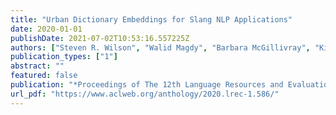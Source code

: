 ```yaml
---
title: "Urban Dictionary Embeddings for Slang NLP Applications"
date: 2020-01-01
publishDate: 2021-07-02T10:53:16.557225Z
authors: ["Steven R. Wilson", "Walid Magdy", "Barbara McGillivray", "Kiran Garimella", "Gareth Tyson"]
publication_types: ["1"]
abstract: ""
featured: false
publication: "*Proceedings of The 12th Language Resources and Evaluation Conference, LREC 2020, Marseille, France, May 11-16, 2020*"
url_pdf: "https://www.aclweb.org/anthology/2020.lrec-1.586/"
---
```


